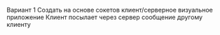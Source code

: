 Вариант 1 
Создать на основе сокетов клиент/серверное визуальное приложение Клиент посылает через сервер сообщение другому клиенту

